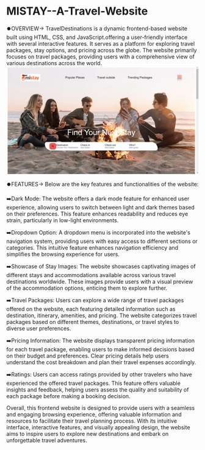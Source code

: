 # MISTAY--A-Travel-Website
⏺️OVERVIEW->
TravelDestinations is a  dynamic frontend-based website built using HTML, CSS, and JavaScript.offering a user-friendly interface with several interactive features.  It serves as a platform for exploring travel packages, stay options, and pricing across the globe. The website primarily focuses on travel packages, providing users with a comprehensive view of various destinations across the world.
<img src="https://github.com/Neha-Sharma666/MISTAY--A-Travel-Website/blob/main/web.1.png" alt="MLBC">


⏺️FEATURES->
Below are the key features and functionalities of the website:


➡️Dark Mode:
The website offers a dark mode feature for enhanced user experience, allowing users to switch between light and dark themes based on their preferences. This feature enhances readability and reduces eye strain, particularly in low-light environments.

➡️Dropdown Option:
A dropdown menu is incorporated into the website's navigation system, providing users with easy access to different sections or categories. This intuitive feature enhances navigation efficiency and simplifies the browsing experience for users.

➡️Showcase of Stay Images:
The website showcases captivating images of different stays and accommodations available across various travel destinations worldwide. These images provide users with a visual preview of the accommodation options, enticing them to explore further.

➡️Travel Packages:
Users can explore a wide range of travel packages offered on the website, each featuring detailed information such as destination, itinerary, amenities, and pricing. The website categorizes travel packages based on different themes, destinations, or travel styles to diverse user preferences.

➡️Pricing Information:
The website displays transparent pricing information for each travel package, enabling users to make informed decisions based on their budget and preferences. Clear pricing details help users understand the cost breakdown and plan their travel expenses accordingly.

➡️Ratings:
Users can access ratings  provided by other travelers who have experienced the offered travel packages. This feature offers valuable insights and feedback, helping users assess the quality and suitability of each package before making a booking decision.

Overall, this frontend website is designed to provide users with a seamless and engaging browsing experience, offering valuable information and resources to facilitate their travel planning process. With its intuitive interface, interactive features, and visually appealing design, the website aims to inspire users to explore new destinations and embark on unforgettable travel adventures.



